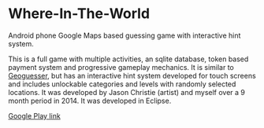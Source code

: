 # Where-In-The-World
Android phone Google Maps based guessing game with interactive hint system.

This is a full game with multiple activities, an sqlite database, token based payment system and progressive gameplay mechanics.  It is similar to [Geoguesser](https://geoguessr.com/), but has an interactive hint system developed for touch screens and includes unlockable categories and levels with randomly selected locations.  It was developed by Jason Christie (artist) and myself over a 9 month period in 2014.  It was developed in Eclipse.

[Google Play link](https://play.google.com/store/apps/details?id=com.dreamfire.whereintheworld)
